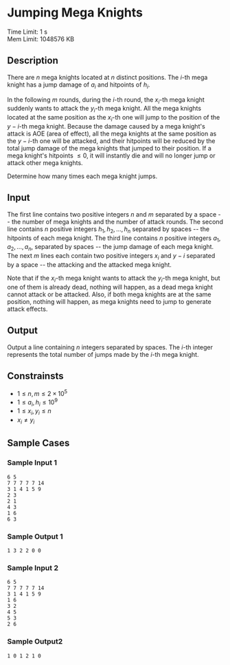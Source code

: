 # Jumping Mega Knights
Time Limit: 1 s<br>
Mem Limit: 1048576 KB

## Description
There are $n$ mega knights located at $n$ distinct positions. The $i$-th mega knight has a jump damage of $a_i$ and hitpoints of $h_i$.

In the following $m$ rounds, during the $i$-th round, the $x_i$-th mega knight suddenly wants to attack the $y_i$-th mega knight. All the mega knights located at the same position as the
$x_i$-th one will jump to the position of the $y-i$-th mega knight. Because the damage caused by a mega knight's attack is AOE (area of effect), all the mega knights at the same position as the $y-i$-th one will be attacked, and their hitpoints will be reduced by the total jump damage of the mega knights that jumped to their position. If a mega knight's hitpoints $\leq 0$, it will instantly die and will no longer jump or attack other mega knights.

Determine how many times each mega knight jumps.

## Input
The first line contains two positive integers $n$ and $m$ separated by a space -- the number of mega knights and the number of attack rounds. The second line contains $n$ positive integers
$h_1,h_2,...,h_n$ separated by spaces -- the hitpoints of each mega knight. The third line contains $n$ positive integers $a_1,a_2,...,a_n$, separated by spaces -- the jump damage of each mega knight. The next $m$ lines each contain two positive integers $x_i$ and $y-i$ separated by a space -- the attacking and the attacked mega knight.

Note that if the $x_i$-th mega knight wants to attack the $y_i$-th mega knight, but one of them is already dead, nothing will happen, as a dead mega knight cannot attack or be attacked. Also, if both mega knights are at the same position, nothing will happen, as mega knights need to jump to generate attack effects.

## Output
Output a line containing $n$ integers separated by spaces. The $i$-th integer represents the total number of jumps made by the $i$-th mega knight.

## Constrainsts
+ $1\leq n,m \leq 2\times 10^5$
+ $1\leq a_i,h_i \leq 10^9$
+ $1\leq x_i,y_i \leq n$
+ $x_i \neq y_i$

## Sample Cases
### Sample Input 1
```
6 5
7 7 7 7 7 14
3 1 4 1 5 9
2 3
2 1
4 3
1 6
6 3
```
### Sample Output 1
```
1 3 2 2 0 0
```
### Sample Input 2
```
6 5
7 7 7 7 7 14
3 1 4 1 5 9
1 6
3 2
4 5
5 3
2 6
```
### Sample Output2
```
1 0 1 2 1 0
```
